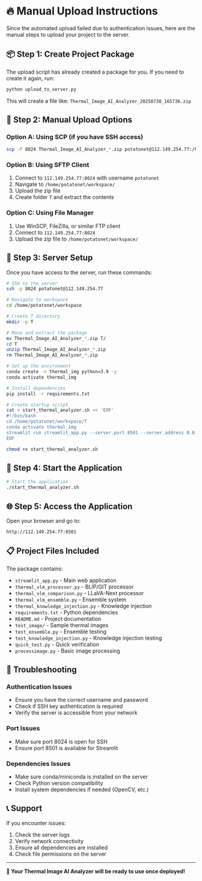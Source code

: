 # 🔥 Manual Upload Instructions

Since the automated upload failed due to authentication issues, here are the manual steps to upload your project to the server.

## 📦 Step 1: Create Project Package

The upload script has already created a package for you. If you need to create it again, run:

```bash
python upload_to_server.py
```

This will create a file like: `Thermal_Image_AI_Analyzer_20250730_165736.zip`

## 🚀 Step 2: Manual Upload Options

### Option A: Using SCP (if you have SSH access)
```bash
scp -P 8024 Thermal_Image_AI_Analyzer_*.zip potatonet@112.149.254.77:/home/potatonet/workspace/
```

### Option B: Using SFTP Client
1. Connect to `112.149.254.77:8024` with username `potatonet`
2. Navigate to `/home/potatonet/workspace/`
3. Upload the zip file
4. Create folder `T` and extract the contents

### Option C: Using File Manager
1. Use WinSCP, FileZilla, or similar FTP client
2. Connect to `112.149.254.77:8024`
3. Upload the zip file to `/home/potatonet/workspace/`

## 📂 Step 3: Server Setup

Once you have access to the server, run these commands:

```bash
# SSH to the server
ssh -p 8024 potatonet@112.149.254.77

# Navigate to workspace
cd /home/potatonet/workspace

# Create T directory
mkdir -p T

# Move and extract the package
mv Thermal_Image_AI_Analyzer_*.zip T/
cd T
unzip Thermal_Image_AI_Analyzer_*.zip
rm Thermal_Image_AI_Analyzer_*.zip

# Set up the environment
conda create -n thermal_img python=3.9 -y
conda activate thermal_img

# Install dependencies
pip install -r requirements.txt

# Create startup script
cat > start_thermal_analyzer.sh << 'EOF'
#!/bin/bash
cd /home/potatonet/workspace/T
conda activate thermal_img
streamlit run streamlit_app.py --server.port 8501 --server.address 0.0.0.0
EOF

chmod +x start_thermal_analyzer.sh
```

## 🎯 Step 4: Start the Application

```bash
# Start the application
./start_thermal_analyzer.sh
```

## 🌐 Step 5: Access the Application

Open your browser and go to:
```
http://112.149.254.77:8501
```

## 📋 Project Files Included

The package contains:
- `streamlit_app.py` - Main web application
- `thermal_vlm_processor.py` - BLIP/GIT processor
- `thermal_vlm_comparison.py` - LLaVA-Next processor
- `thermal_vlm_ensemble.py` - Ensemble system
- `thermal_knowledge_injection.py` - Knowledge injection
- `requirements.txt` - Python dependencies
- `README.md` - Project documentation
- `test_image/` - Sample thermal images
- `test_ensemble.py` - Ensemble testing
- `test_knowledge_injection.py` - Knowledge injection testing
- `quick_test.py` - Quick verification
- `processimage.py` - Basic image processing

## 🔧 Troubleshooting

### Authentication Issues
- Ensure you have the correct username and password
- Check if SSH key authentication is required
- Verify the server is accessible from your network

### Port Issues
- Make sure port 8024 is open for SSH
- Ensure port 8501 is available for Streamlit

### Dependencies Issues
- Make sure conda/miniconda is installed on the server
- Check Python version compatibility
- Install system dependencies if needed (OpenCV, etc.)

## 📞 Support

If you encounter issues:
1. Check the server logs
2. Verify network connectivity
3. Ensure all dependencies are installed
4. Check file permissions on the server

---

**🎉 Your Thermal Image AI Analyzer will be ready to use once deployed!** 